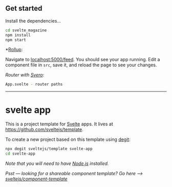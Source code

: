 ## Get started

Install the dependencies...

```bash
cd svelte_magazine
npm install
npm start
```
*[Rollup](https://rollupjs.org):

Navigate to [localhost:5000/feed](http://localhost:5000/feed). You should see your app running. Edit a component file in `src`, save it, and reload the page to see your changes.


*Router with [Svero](https://github.com/kazzkiq/svero):*
```bash
App.svelte - router paths
```


---

# svelte app

This is a project template for [Svelte](https://svelte.dev) apps. It lives at https://github.com/sveltejs/template.

To create a new project based on this template using [degit](https://github.com/Rich-Harris/degit):

```bash
npx degit sveltejs/template svelte-app
cd svelte-app
```

*Note that you will need to have [Node.js](https://nodejs.org) installed.*

*Psst — looking for a shareable component template? Go here --> [sveltejs/component-template](https://github.com/sveltejs/component-template)*
